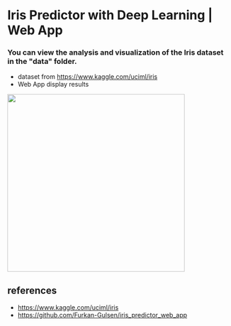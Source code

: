 # Iris Predictor with Deep Learning | Web App
### You can view the analysis and visualization of the Iris dataset in the "data" folder.
* dataset from https://www.kaggle.com/uciml/iris
* Web App display results
<img src="https://media3.giphy.com/media/gfm4JrywafLGDcjm7I/giphy.gif" width=400/>

## references
* https://www.kaggle.com/uciml/iris
* https://github.com/Furkan-Gulsen/iris_predictor_web_app

